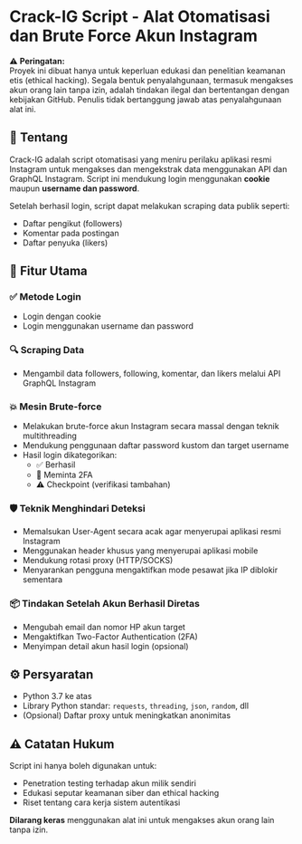 # Crack-IG Script - Alat Otomatisasi dan Brute Force Akun Instagram

⚠️ **Peringatan:**  
Proyek ini dibuat hanya untuk keperluan edukasi dan penelitian keamanan etis (ethical hacking). Segala bentuk penyalahgunaan, termasuk mengakses akun orang lain tanpa izin, adalah tindakan ilegal dan bertentangan dengan kebijakan GitHub. Penulis tidak bertanggung jawab atas penyalahgunaan alat ini.

## 📌 Tentang

Crack-IG adalah script otomatisasi yang meniru perilaku aplikasi resmi Instagram untuk mengakses dan mengekstrak data menggunakan API dan GraphQL Instagram. Script ini mendukung login menggunakan **cookie** maupun **username dan password**.

Setelah berhasil login, script dapat melakukan scraping data publik seperti:

- Daftar pengikut (followers)
- Komentar pada postingan
- Daftar penyuka (likers)

## 🔐 Fitur Utama

### ✅ Metode Login
- Login dengan cookie
- Login menggunakan username dan password

### 🔍 Scraping Data
- Mengambil data followers, following, komentar, dan likers melalui API GraphQL Instagram

### 💥 Mesin Brute-force
- Melakukan brute-force akun Instagram secara massal dengan teknik multithreading
- Mendukung penggunaan daftar password kustom dan target username
- Hasil login dikategorikan:
  - ✅ Berhasil
  - 🔐 Meminta 2FA
  - ⚠️ Checkpoint (verifikasi tambahan)

### 🛡️ Teknik Menghindari Deteksi
- Memalsukan User-Agent secara acak agar menyerupai aplikasi resmi Instagram
- Menggunakan header khusus yang menyerupai aplikasi mobile
- Mendukung rotasi proxy (HTTP/SOCKS)
- Menyarankan pengguna mengaktifkan mode pesawat jika IP diblokir sementara

### 📦 Tindakan Setelah Akun Berhasil Diretas
- Mengubah email dan nomor HP akun target
- Mengaktifkan Two-Factor Authentication (2FA)
- Menyimpan detail akun hasil login (opsional)

## ⚙️ Persyaratan
- Python 3.7 ke atas
- Library Python standar: `requests`, `threading`, `json`, `random`, dll
- (Opsional) Daftar proxy untuk meningkatkan anonimitas

## ⚠️ Catatan Hukum
Script ini hanya boleh digunakan untuk:
- Penetration testing terhadap akun milik sendiri
- Edukasi seputar keamanan siber dan ethical hacking
- Riset tentang cara kerja sistem autentikasi

**Dilarang keras** menggunakan alat ini untuk mengakses akun orang lain tanpa izin.


